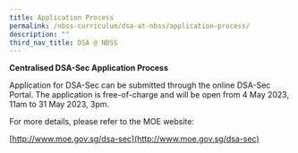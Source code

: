 ```yaml
---
title: Application Process
permalink: /nbss-curriculum/dsa-at-nbss/application-process/
description: ""
third_nav_title: DSA @ NBSS
---
```

<p><strong>Centralised DSA-Sec Application Process</strong></p>
<p>Application for DSA-Sec can be submitted through the online DSA-Sec Portal. The application is free-of-charge and will be open from 4 May 2023, 11am to 31 May 2023, 3pm. 
	
For more details, please refer to the MOE website: 

[http://www.moe.gov.sg/dsa-sec](http://www.moe.gov.sg/dsa-sec)</p>